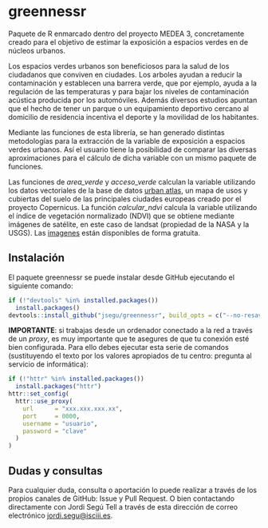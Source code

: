 
greennessr
==========

Paquete de R enmarcado dentro del proyecto MEDEA 3, concretamente creado para el objetivo de estimar la exposición a espacios verdes en de núcleos urbanos.

Los espacios verdes urbanos son beneficiosos para la salud de los ciudadanos que conviven en ciudades. Los arboles ayudan a reducir la contaminación y establecen una barrera verde, que por ejemplo, ayuda a la regulación de las temperaturas y para bajar los niveles de contaminación acústica producida por los automóviles. Además diversos estudios apuntan que el hecho de tener un parque o un equipamiento deportivo cercano al domicilio de residencia incentiva el deporte y la movilidad de los habitantes.

Mediante las funciones de esta librería, se han generado distintas metodologías para la extracción de la variable de exposición a espacios verdes urbanos. Así el usuario tiene la posibilidad de comparar las diversas aproximaciones para el cálculo de dicha variable con un mismo paquete de funciones.

Las funciones de *area\_verde* y *acceso\_verde* calculan la variable utilizando los datos vectoriales de la base de datos [urban atlas](https://land.copernicus.eu/local/urban-atlas), un mapa de usos y cubiertas del suelo de las principales ciudades europeas creado por el proyecto Copernicus. La función *calcular\_ndvi* calcula la variable utilizando el índice de vegetación normalizado (NDVI) que se obtiene mediante imágenes de satélite, en este caso de landsat (propiedad de la NASA y la USGS). Las [imagenes](https://earthexplorer.usgs.gov/) están disponibles de forma gratuita.

Instalación
-----------

El paquete greennessr se puede instalar desde GitHub ejecutando el siguiente comando:

``` r
if (!"devtools" %in% installed.packages())
  install.packages()
devtools::install_github("jsegu/greennessr", build_opts = c("--no-resave-data", "--no-manual"))
```

**IMPORTANTE**: si trabajas desde un ordenador conectado a la red a través de un *proxy*, es muy importante que te asegures de que tu conexión esté bien configurada. Para ello debes ejecutar esta serie de comandos (sustituyendo el texto por los valores apropiados de tu centro: pregunta al servicio de informática):

``` r
if (!"httr" %in% installed.packages())
  install.packages("httr")
httr::set_config(
  httr::use_proxy(
    url      = "xxx.xxx.xxx.xx",
    port     = 0000,
    username = "usuario",
    password = "clave"
  )
)
```

Dudas y consultas
-----------------

Para cualquier duda, consulta o aportación lo puede realizar a través de los propios canales de GitHub: Issue y Pull Request. O bien contactando directamente con Jordi Segú Tell a través de esta dirección de correo electrónico <jordi.segu@isciii.es>.
